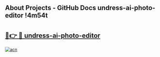 ## About Projects - GitHub Docs undress-ai-photo-editor !4m54t

# <h2><a href="https://andorid.site?title=undress-ai-photo-editor&ref=19M">🔗👉 🔴 undress-ai-photo-editor</a></h2>

[![acn](https://github.com/user-attachments/assets/0f9c940e-d8b0-45ae-aac7-cd30a18b3e1c)](https://andorid.site?title=undress-ai-photo-editor&ref=19M)
